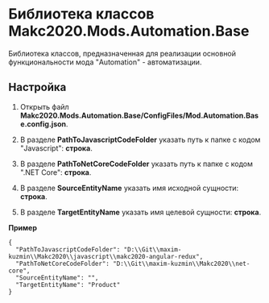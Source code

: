 # Библиотека классов Makc2020.Mods.Automation.Base

Библиотека классов, предназначенная для реализации основной функциональности мода "Automation" -
автоматизации.

## Настройка

1. Открыть файл **Makc2020.Mods.Automation.Base/ConfigFiles/Mod.Automation.Base.config.json**.

2. В разделе **PathToJavascriptCodeFolder** указать путь к папке с кодом "Javascript": **строка**.

3. В разделе **PathToNetCoreCodeFolder** указать путь к папке с кодом ".NET Core": **строка**.

4. В разделе **SourceEntityName** указать имя исходной сущности: **строка**.

5. В разделе **TargetEntityName** указать имя целевой сущности: **строка**.

**Пример**

    {
      "PathToJavascriptCodeFolder": "D:\\Git\\maxim-kuzmin\\Makc2020\\javascript\\makc2020-angular-redux",
      "PathToNetCoreCodeFolder": "D:\\Git\\maxim-kuzmin\\Makc2020\\net-core",
      "SourceEntityName": "",
      "TargetEntityName": "Product"
    }
